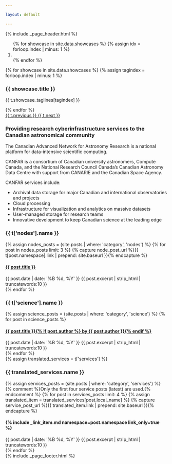 ```yaml
---

layout: default

---
```


{% include _page_header.html %}

<div class="container">
  <div class="row">
    <section id="main_content">
      <div id="canfar-carousel" class="carousel slide"
           data-ride="carousel" data-keyboard="true">
        <!-- Indicators -->
        <ol class="carousel-indicators">
          {% for showcase in site.data.showcases %}
          {% assign idx = forloop.index | minus: 1 %}
          <li data-target="#canfar-carousel" data-slide-to="{{ idx }}" {% if idx == 0 %}class="active"{% endif %}></li>
          {% endfor %}
        </ol>
        <!-- Wrapper for slides -->
        <div class="carousel-inner" role="listbox">
          {% for showcase in site.data.showcases %}
          {% assign tagindex = forloop.index | minus: 1 %}
          <div class="item {% if forloop.index == 1 %}active{% endif %}" style="background-image: url('{{ showcase.img | prepend: site.baseurl }}');">
            <div class="carousel-caption">
              <h3>{{ showcase.title }}</h3>
              <p>{{ t.showcase_taglines[tagindex] }}</p>
            </div>
          </div>
          {% endfor %}
        </div>
        <!-- Controls -->
        <a class="left carousel-control" href="#canfar-carousel"
           role="button" data-slide="prev">
          <span class="glyphicon glyphicon-chevron-left"
                aria-hidden="true"></span>
          <span class="sr-only">{{ t.previous }}</span>
        </a>
        <a class="right carousel-control" href="#canfar-carousel"
           role="button" data-slide="next">
          <span class="glyphicon glyphicon-chevron-right"
                aria-hidden="true"></span>
          <span class="sr-only">{{ t.next }}</span>
        </a>
      </div>
    </section>
    <section id="information_section">
      <div class="row">
        <div class="col-md-4">
          <h3 class="text-info information_section_capture">Providing research cyberinfrastructure services
            to the Canadian astronomical community</h3>
          <p>The Canadian Advanced Network for Astronomy Research is a national platform
            for data-intensive scientific computing.</p>
          <p>CANFAR is a consortium of Canadian university astronomers, Compute Canada,
            and the National Research Council Canada’s Canadian Astronomy Data Centre
            with support from CANARIE and the Canadian Space Agency.</p>
          <p>CANFAR services include:</p>
          <ul>
            <li>Archival data storage for major Canadian and international observatories
              and projects
            </li>
            <li>Cloud processing</li>
            <li>Infrastructure for visualization and analytics on massive datasets</li>
            <li>User-managed storage for research teams</li>
            <li>Innovative development to keep Canadian science at the leading edge</li>
          </ul>
        </div>
        <!-- 
          Information modules 
        -->
        <div id="information_content" class="col-md-8">
          <div class="col-md-4">
            <div class="panel panel-default">
              <div class="panel-heading">
                <h3 class="panel-title">{{ t['nodes'].name }} </h3>
              </div>
              <div class="panel-body">
                {% assign nodes_posts = (site.posts | where: 'category', 'nodes') %}
                {% for post in nodes_posts limit: 3 %}
                {% capture node_post_url %}{{ t[post.namespace].link | prepend: site.baseurl }}{% endcapture %}
                <div class="media">
                  <div class="media-body">
                    <h4 class="media-heading"><span class="glyphicon glyphicon-chevron-right"></span><a href="{{ post.namespace }}">{{ post.title }}</a></h4>
                    <time datetime="{{ post.date }}">{{ post.date | date: '%B %d, %Y' }}</time>
                    {{ post.excerpt | strip_html | truncatewords:10 }}
                  </div>
                </div>
                {% endfor %}
              </div>
            </div>
          </div>
          <div class="col-md-4">
            <div class="panel panel-default">
              <div class="panel-heading">
                <h3 class="panel-title">{{ t['science'].name }} </h3>
              </div>
              <div class="panel-body">
                {% assign science_posts = (site.posts | where: 'category', 'science') %}
                {% for post in science_posts %}
                <div class="media">
                  <div class="media-body">
                    <h4 class="media-heading"><span class="glyphicon glyphicon-chevron-right"></span><a href="{{ post.url | prepend: site.baseurl }}">{{ post.title }}{% if post.author %} by {{ post.author }}{% endif %}</a></h4>
                    <time datetime="{{ post.date }}">{{ post.date | date: '%B %d, %Y' }}</time>
                    {{ post.excerpt | strip_html | truncatewords:10 }}
                  </div>
                </div>
                {% endfor %}
              </div>
            </div>
          </div>
          <div class="col-md-4">
            <div class="panel panel-default">
              {% assign translated_services = t['services'] %}
              <div class="panel-heading">
                <h3 class="panel-title">{{ translated_services.name }} </h3>
              </div>
              <div class="panel-body">
                {% assign services_posts = (site.posts | where: 'category', 'services') %}
                {% comment %}Only the first four service posts (latest) are used.{% endcomment %}
                {% for post in services_posts limit: 4 %}
                {% assign translated_item = translated_services[post.local_name] %}
                {% capture service_post_url %}{{ translated_item.link | prepend: site.baseurl }}{% endcapture %}
                <div class="media">
                  <div class="media-body">
                    <h4 class="media-heading"><span class="glyphicon glyphicon-chevron-right"></span>{% include _link_item.md namespace=post.namespace link_only=true %}</h4>
                    <time datetime="{{ post.date }}">{{ post.date | date: '%B %d, %Y' }}</time>
                    {{ post.excerpt | strip_html | truncatewords:10 }}
                  </div>
                </div>
              {% endfor %}
              </div>
            </div>
          </div>
        </div>
        <!-- 
          End information modules 
        -->        
      </div>
    </section>
    {% include _page_footer.html %}
  </div>
</div>
